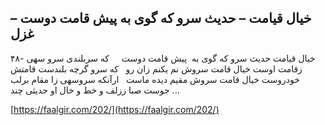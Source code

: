 ## خیال قیامت – حدیث سرو که گوی به  پیش قامت دوست – غزل


۴۸- خیال قیامت حدیث سرو که گوی به  پیش قامت دوست     که سربلندی سرو سهی زقامت اوست خیال قامت سروش نم یکنم زان رو   که سرو گرچه بلندست قامتش خودروست خیال قامت سروش مقیم دیده ماست   ارآنکه سروسهی زا مقام برلب جوست صبا ززلف و خط و خال او حدیثی چند &#8230;

[https://faalgir.com/202/](https://faalgir.com/202/) 
